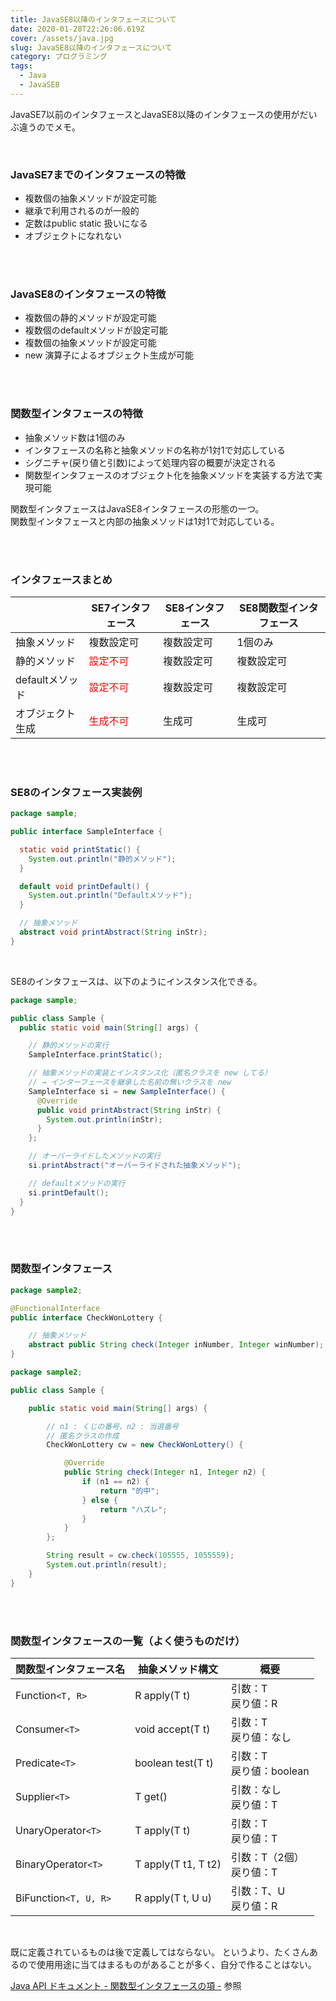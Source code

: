 ```yaml
---
title: JavaSE8以降のインタフェースについて
date: 2020-01-28T22:26:06.619Z
cover: /assets/java.jpg
slug: JavaSE8以降のインタフェースについて
category: プログラミング
tags:
  - Java
  - JavaSE8
---
```

JavaSE7以前のインタフェースとJavaSE8以降のインタフェースの使用がだいぶ違うのでメモ。

<br>

### JavaSE7までのインタフェースの特徴

* 複数個の抽象メソッドが設定可能
* 継承で利用されるのが一般的
* 定数はpublic static 扱いになる
* オブジェクトになれない



<br><br>

### JavaSE8のインタフェースの特徴

* 複数個の静的メソッドが設定可能
* 複数個のdefaultメソッドが設定可能
* 複数個の抽象メソッドが設定可能
* new 演算子によるオブジェクト生成が可能



<br><br>

### 関数型インタフェースの特徴

* 抽象メソッド数は1個のみ
* インタフェースの名称と抽象メソッドの名称が1対1で対応している
* シグニチャ(戻り値と引数)によって処理内容の概要が決定される
* 関数型インタフェースのオブジェクト化を抽象メソッドを実装する方法で実現可能

関数型インタフェースはJavaSE8インタフェースの形態の一つ。\
関数型インタフェースと内部の抽象メソッドは1対1で対応している。



<br><br>

### インタフェースまとめ

|             | SE7インタフェース                    | SE8インタフェース | SE8関数型インタフェース |
| ----------- | ----------------------------- | ---------- | ------------- |
| 抽象メソッド      | 複数設定可                         | 複数設定可      | 1個のみ          |
| 静的メソッド      | <font color="Red">設定不可</font> | 複数設定可      | 複数設定可         |
| defaultメソッド | <font color="Red">設定不可</font> | 複数設定可      | 複数設定可         |
| オブジェクト生成    | <font color="Red">生成不可</font> | 生成可        | 生成可           |



<br><br>

### SE8のインタフェース実装例

```java
package sample;

public interface SampleInterface {

  static void printStatic() {
    System.out.println("静的メソッド");
  }

  default void printDefault() {
    System.out.println("Defaultメソッド");
  }

  // 抽象メソッド
  abstract void printAbstract(String inStr);
}
```

<br>

SE8のインタフェースは、以下のようにインスタンス化できる。

```java
package sample;

public class Sample {
  public static void main(String[] args) {

    // 静的メソッドの実行
    SampleInterface.printStatic();

    // 抽象メソッドの実装とインスタンス化（匿名クラスを new してる）
    // → インターフェースを継承した名前の無いクラスを new
    SampleInterface si = new SampleInterface() {
      @Override
      public void printAbstract(String inStr) {
        System.out.println(inStr);
      }
    };

    // オーバーライドしたメソッドの実行
    si.printAbstract("オーバーライドされた抽象メソッド");

    // defaultメソッドの実行
    si.printDefault();
  }
}
```



<br><br>

### 関数型インタフェース

```java
package sample2;

@FunctionalInterface
public interface CheckWonLottery {

    // 抽象メソッド
    abstract public String check(Integer inNumber, Integer winNumber);
}
```

```java
package sample2;

public class Sample {

    public static void main(String[] args) {

        // n1 : くじの番号、n2 : 当選番号
        // 匿名クラスの作成
        CheckWonLottery cw = new CheckWonLottery() {

            @Override
            public String check(Integer n1, Integer n2) {
                if (n1 == n2) {
                    return "的中";
                } else {
                    return "ハズレ";
                }
            }
        };

        String result = cw.check(105555, 1055559);
        System.out.println(result);
    }
}
```



<br><br>

### 関数型インタフェースの一覧（よく使うものだけ）

| 関数型インタフェース名           | 抽象メソッド構文            | 概要                    |
| --------------------- | ------------------- | --------------------- |
| Function`<T, R>`      | R apply(T t)        | 引数：T<br />戻り値：R       |
| Consumer`<T>`         | void accept(T t)    | 引数：T<br />戻り値：なし      |
| Predicate`<T>`        | boolean test(T t)   | 引数：T<br />戻り値：boolean |
| Supplier`<T>`         | T get()             | 引数：なし<br />戻り値：T      |
| UnaryOperator`<T>`    | T apply(T t)        | 引数：T<br />戻り値：T       |
| BinaryOperator`<T>`   | T apply(T t1, T t2) | 引数：T（2個）<br />戻り値：T   |
| BiFunction`<T, U, R>` | R apply(T t, U u)   | 引数：T、U<br />戻り値：R     |



<br>

既に定義されているものは後で定義してはならない。
というより、たくさんあるので使用用途に当てはまるものがあることが多く、自分で作ることはない。

[Java API ドキュメント - 関数型インタフェースの項 -](https://docs.oracle.com/javase/jp/8/docs/api/java/util/function/package-summary.html) 参照

